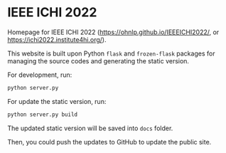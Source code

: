 # IEEE ICHI 2022

Homepage for IEEE ICHI 2022 (https://ohnlp.github.io/IEEEICHI2022/, or https://ichi2022.institute4hi.org/).

This website is built upon Python `flask` and `frozen-flask` packages for managing the source codes and generating the static version. 

For development, run:

```bash
python server.py
```

For update the static version, run:

```bash
python server.py build
```

The updated static version will be saved into `docs` folder.

Then, you could push the updates to GitHub to update the public site.